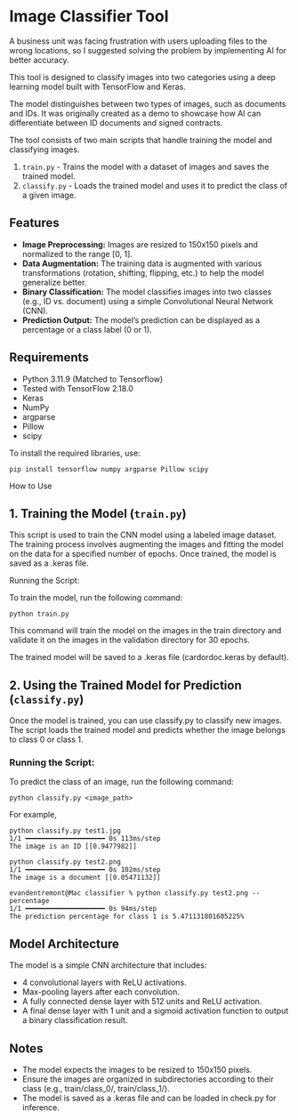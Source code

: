 # Image Classifier Tool

A business unit was facing frustration with users uploading files to the wrong locations, so I suggested solving the problem by implementing AI for better accuracy.

This tool is designed to classify images into two categories using a deep learning model built with TensorFlow and Keras. 

The model distinguishes between two types of images, such as documents and IDs. It was originally created as a demo to showcase how AI can differentiate between ID documents and signed contracts. 

The tool consists of two main scripts that handle training the model and classifying images.
	
1.	`train.py` - Trains the model with a dataset of images and saves the trained model.
2.	`classify.py` - Loads the trained model and uses it to predict the class of a given image.

## Features
- **Image Preprocessing:** Images are resized to 150x150 pixels and normalized to the range [0, 1].
- **Data Augmentation:** The training data is augmented with various transformations (rotation, shifting, flipping, etc.) to help the model generalize better.
- **Binary Classification:** The model classifies images into two classes (e.g., ID vs. document) using a simple Convolutional Neural Network (CNN).
- **Prediction Output:** The model’s prediction can be displayed as a percentage or a class label (0 or 1).

## Requirements
- Python 3.11.9 (Matched to Tensorflow)
- Tested with TensorFlow 2.18.0
- Keras
- NumPy
- argparse
- Pillow
- scipy

To install the required libraries, use:

```
pip install tensorflow numpy argparse Pillow scipy
```

How to Use

## 1. Training the Model (`train.py`)

This script is used to train the CNN model using a labeled image dataset. The training process involves augmenting the images and fitting the model on the data for a specified number of epochs. Once trained, the model is saved as a .keras file.

Running the Script:

To train the model, run the following command:

```
python train.py
```

This command will train the model on the images in the train directory and validate it on the images in the validation directory for 30 epochs.

The trained model will be saved to a .keras file (cardordoc.keras by default).

## 2. Using the Trained Model for Prediction (`classify.py`)

Once the model is trained, you can use classify.py to classify new images. The script loads the trained model and predicts whether the image belongs to class 0 or class 1.

### Running the Script:

To predict the class of an image, run the following command:

```
python classify.py <image_path>
```

For example, 
```
python classify.py test1.jpg
1/1 ━━━━━━━━━━━━━━━━━━━━ 0s 113ms/step
The image is an ID [[0.9477982]]

python classify.py test2.png
1/1 ━━━━━━━━━━━━━━━━━━━━ 0s 102ms/step
The image is a document [[0.05471132]]

```
```
evandentremont@Mac classifier % python classify.py test2.png --percentage
1/1 ━━━━━━━━━━━━━━━━━━━━ 0s 94ms/step
The prediction percentage for class 1 is 5.471131801605225%
```




## Model Architecture

The model is a simple CNN architecture that includes:
- 4 convolutional layers with ReLU activations.
- Max-pooling layers after each convolution.
- A fully connected dense layer with 512 units and ReLU activation.
- A final dense layer with 1 unit and a sigmoid activation function to output a binary classification result.

## Notes
- The model expects the images to be resized to 150x150 pixels.
- Ensure the images are organized in subdirectories according to their class (e.g., train/class_0/, train/class_1/).
- The model is saved as a .keras file and can be loaded in check.py for inference.